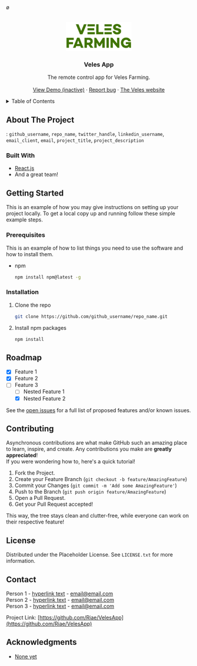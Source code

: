 ø<div id="top"></div>

<!-- PROJECT LOGO -->
<br />
<div align="center">
  <a href="https://github.com/github_username/repo_name">
    <img src="images/logo.png" alt="Logo" width="180" height="80">
  </a>

<h3 align="center">Veles App</h3>

  <p align="center">
    The remote control app for Veles Farming.
    <br />
    <br />
    <a href="https://github.com/Riae/VelesApp">View Demo (inactive)</a>
    ·
    <a href="https://github.com/Riae/VelesApp/issues">Report bug</a>
    ·
    <a href="https://www.velesfarming.com/">The Veles website</a>
</div>



<!-- TABLE OF CONTENTS -->
<details>
  <summary>Table of Contents</summary>
  <ol>
    <li>
      <a href="#about-the-project">About The Project</a>
      <ul>
        <li><a href="#built-with">Built With</a></li>
      </ul>
    </li>
    <li>
      <a href="#getting-started">Getting Started</a>
      <ul>
        <li><a href="#prerequisites">Prerequisites</a></li>
        <li><a href="#installation">Installation</a></li>
      </ul>
    </li>
    <li><a href="#usage">Usage</a></li>
    <li><a href="#roadmap">Roadmap</a></li>
    <li><a href="#contributing">Contributing</a></li>
    <li><a href="#license">License</a></li>
    <li><a href="#contact">Contact</a></li>
    <li><a href="#acknowledgments">Acknowledgments</a></li>
  </ol>
</details>



<!-- ABOUT THE PROJECT -->
## About The Project

: `github_username`, `repo_name`, `twitter_handle`, `linkedin_username`, `email_client`, `email`, `project_title`, `project_description`




### Built With

* [React.js](https://reactjs.org/)
* And a great team!



<!-- GETTING STARTED -->
## Getting Started

This is an example of how you may give instructions on setting up your project locally.
To get a local copy up and running follow these simple example steps.

### Prerequisites

This is an example of how to list things you need to use the software and how to install them.
* npm
  ```sh
  npm install npm@latest -g
  ```

### Installation

1. Clone the repo
   ```sh
   git clone https://github.com/github_username/repo_name.git
   ```
2. Install npm packages
   ```sh
   npm install
   ```


<!-- ROADMAP -->
## Roadmap

- [x] Feature 1
- [x] Feature 2
- [ ] Feature 3
    - [ ] Nested Feature 1
    - [x] Nested Feature 2

See the [open issues](https://github.com/Riae/VelesApp) for a full list of proposed features and/or known issues.




<!-- CONTRIBUTING -->
## Contributing

Asynchronous contributions are what make GitHub such an amazing place to learn, inspire, and create. Any contributions you make are **greatly appreciated**!<br>
If you were wondering how to, here's a quick tutorial!

1. Fork the Project.
2. Create your Feature Branch (`git checkout -b feature/AmazingFeature`)
3. Commit your Changes (`git commit -m 'Add some AmazingFeature'`)
4. Push to the Branch (`git push origin feature/AmazingFeature`)
5. Open a Pull Request.
6. Get your Pull Request accepted!

This way, the tree stays clean and clutter-free, while everyone can work on their respective feature!



<!-- LICENSE -->
## License

Distributed under the Placeholder License. See `LICENSE.txt` for more information.




<!-- CONTACT -->
## Contact

Person 1 - [hyperlink text](https://twitter.com/twitter_handle) - email@email.com </br>
Person 2 - [hyperlink text](https://twitter.com/twitter_handle) - email@email.com </br>
Person 3 - [hyperlink text](https://twitter.com/twitter_handle) - email@email.com

Project Link: [https://github.com/Riae/VelesApp](https://github.com/Riae/VelesApp)


<!-- ACKNOWLEDGMENTS -->
## Acknowledgments

* [None yet](#)
